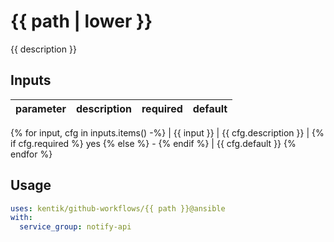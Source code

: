 # {{ path | lower }}

{{ description }}

## Inputs

| parameter| description | required | default |
| - | - | - | - |
{% for input, cfg in inputs.items() -%}
| {{ input }} | {{ cfg.description }} | {% if cfg.required %} yes {% else %} - {% endif %} | {{ cfg.default }}
{% endfor %}


## Usage

```yaml
uses: kentik/github-workflows/{{ path }}@ansible
with:
  service_group: notify-api

```
